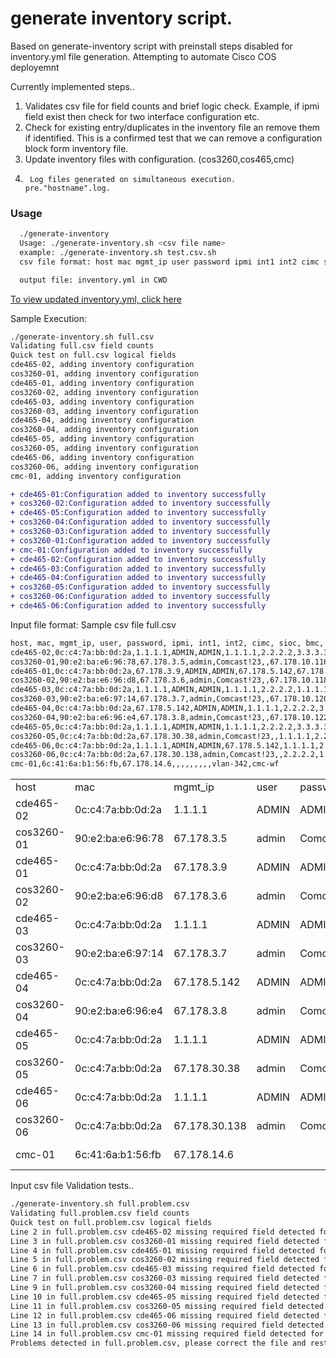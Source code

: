 # generate inventory script. 
  Based on generate-inventory script with preinstall steps disabled for inventory.yml file generation.
  Attempting to automate Cisco COS deployemnt 

Currently implemented steps..
1.	Validates csv file for field counts and brief logic check. Example, if ipmi field exist then check for two interface configuration etc.
2.	Check for existing entry/duplicates in the inventory file an remove them if identified.  This is a confirmed test that we can remove a configuration block form inventory file.
3.	Update inventory files with configuration.  (cos3260,cos465,cmc)
4.      Log files generated on simultaneous execution.  pre."hostname".log.


<H3> Usage </H3>

```bash
  ./generate-inventory  
  Usage: ./generate-inventory.sh <csv file name>
  example: ./generate-inventory.sh test.csv.sh
  csv file format: host mac mgmt_ip user password ipmi int1 int2 cimc sioc bmc subnet workflow

  output file: inventory.yml in CWD
````

<a href="https://github.com/sonogong777/vaquero-auto/blob/master/generate-inventory/inventory.yml"> To view updated inventory.yml, click here </a>



Sample Execution:

```bash
./generate-inventory.sh full.csv
Validating full.csv field counts
Quick test on full.csv logical fields
cde465-02, adding inventory configuration
cos3260-01, adding inventory configuration
cde465-01, adding inventory configuration
cos3260-02, adding inventory configuration
cde465-03, adding inventory configuration
cos3260-03, adding inventory configuration
cde465-04, adding inventory configuration
cos3260-04, adding inventory configuration
cde465-05, adding inventory configuration
cos3260-05, adding inventory configuration
cde465-06, adding inventory configuration
cos3260-06, adding inventory configuration
cmc-01, adding inventory configuration
```
```diff
+ cde465-01:Configuration added to inventory successfully
+ cos3260-02:Configuration added to inventory successfully
+ cde465-05:Configuration added to inventory successfully
+ cos3260-04:Configuration added to inventory successfully
+ cos3260-03:Configuration added to inventory successfully
+ cos3260-01:Configuration added to inventory successfully
+ cmc-01:Configuration added to inventory successfully
+ cde465-02:Configuration added to inventory successfully
+ cde465-03:Configuration added to inventory successfully
+ cde465-04:Configuration added to inventory successfully
+ cos3260-05:Configuration added to inventory successfully
+ cos3260-06:Configuration added to inventory successfully
+ cde465-06:Configuration added to inventory successfully
```

Input file format: 
Sample csv file full.csv
```bash
host, mac, mgmt_ip, user, password, ipmi, int1, int2, cimc, sioc, bmc, subnet, workflow
cde465-02,0c:c4:7a:bb:0d:2a,1.1.1.1,ADMIN,ADMIN,1.1.1.1,2.2.2.2,3.3.3.3,,,,3260-subnet,cos465-wf
cos3260-01,90:e2:ba:e6:96:78,67.178.3.5,admin,Comcast!23,,67.178.10.116,67.178.10.117,67.178.30.38,67.178.30.35,67.178.30.36,3260-subnet,cos3260-wf
cde465-01,0c:c4:7a:bb:0d:2a,67.178.3.9,ADMIN,ADMIN,67.178.5.142,67.178.10.124,67.178.10.125,,,,3260-subnet,cos465-wf
cos3260-02,90:e2:ba:e6:96:d8,67.178.3.6,admin,Comcast!23,,67.178.10.118,3.3.3.3,67.178.30.138,67.178.30.35,67.178.30.36,3260-subnet,cos3260-wf
cde465-03,0c:c4:7a:bb:0d:2a,1.1.1.1,ADMIN,ADMIN,1.1.1.1,2.2.2.2,1.1.1.1,,,,3260-subnet,cos465-wf
cos3260-03,90:e2:ba:e6:97:14,67.178.3.7,admin,Comcast!23,,67.178.10.120,67.178.10.121,67.178.30.38,67.178.30.35,67.178.30.36,3260-subnet,cos3260-wf
cde465-04,0c:c4:7a:bb:0d:2a,67.178.5.142,ADMIN,ADMIN,1.1.1.1,2.2.2.2,3.3.3.3,,,,3260-subnet,cos465-wf
cos3260-04,90:e2:ba:e6:96:e4,67.178.3.8,admin,Comcast!23,,67.178.10.122,67.178.10.10,67.178.30.138,67.178.30.35,67.178.30.36,3260-subnet,cos3260-wf
cde465-05,0c:c4:7a:bb:0d:2a,1.1.1.1,ADMIN,ADMIN,1.1.1.1,2.2.2.2,3.3.3.3,,,,3260-subnet,cos465-wf
cos3260-05,0c:c4:7a:bb:0d:2a,67.178.30.38,admin,Comcast!23,,1.1.1.1,2.2.2.2,67.178.30.35,67.178.30.36,67.178.30.36,3260-subnet,cos3260-wf
cde465-06,0c:c4:7a:bb:0d:2a,1.1.1.1,ADMIN,ADMIN,67.178.5.142,1.1.1.1,2.2.2.2,,,,3260-subnet,cos465-wf
cos3260-06,0c:c4:7a:bb:0d:2a,67.178.30.138,admin,Comcast!23,,2.2.2.2,1.1.1.1,67.178.30.35,67.178.30.36,67.178.30.36,3260-subnet,cos3260-wf
cmc-01,6c:41:6a:b1:56:fb,67.178.14.6,,,,,,,,,vlan-342,cmc-wf
```

<table>
<tr><td>host</td><td> mac</td><td> mgmt_ip</td><td> user</td><td> password</td><td> ipmi</td><td> int1</td><td> int2</td><td> cimc</td><td> sioc</td><td> bmc</td><td> subnet</td><td> workflow</td></tr>
<tr><td>cde465-02</td><td>0c:c4:7a:bb:0d:2a</td><td>1.1.1.1</td><td>ADMIN</td><td>ADMIN</td><td>1.1.1.1</td><td>2.2.2.2</td><td>3.3.3.3</td><td></td><td></td><td></td><td>3260-subnet</td><td>cos465-wf</td></tr>
<tr><td>cos3260-01</td><td>90:e2:ba:e6:96:78</td><td>67.178.3.5</td><td>admin</td><td>Comcast!23</td><td></td><td>67.178.10.116</td><td>67.178.10.117</td><td>67.178.30.38</td><td>67.178.30.35</td><td>67.178.30.36</td><td>3260-subnet</td><td>cos3260-wf</td></tr>
<tr><td>cde465-01</td><td>0c:c4:7a:bb:0d:2a</td><td>67.178.3.9</td><td>ADMIN</td><td>ADMIN</td><td>67.178.5.142</td><td>67.178.10.124</td><td>67.178.10.125</td><td></td><td></td><td></td><td>3260-subnet</td><td>cos465-wf</td></tr>
<tr><td>cos3260-02</td><td>90:e2:ba:e6:96:d8</td><td>67.178.3.6</td><td>admin</td><td>Comcast!23</td><td></td><td>67.178.10.118</td><td>3.3.3.3</td><td>67.178.30.138</td><td>67.178.30.35</td><td>67.178.30.36</td><td>3260-subnet</td><td>cos3260-wf</td></tr>
<tr><td>cde465-03</td><td>0c:c4:7a:bb:0d:2a</td><td>1.1.1.1</td><td>ADMIN</td><td>ADMIN</td><td>1.1.1.1</td><td>2.2.2.2</td><td>1.1.1.1</td><td></td><td></td><td></td><td>3260-subnet</td><td>cos465-wf</td></tr>
<tr><td>cos3260-03</td><td>90:e2:ba:e6:97:14</td><td>67.178.3.7</td><td>admin</td><td>Comcast!23</td><td></td><td>67.178.10.120</td><td>67.178.10.121</td><td>67.178.30.38</td><td>67.178.30.35</td><td>67.178.30.36</td><td>3260-subnet</td><td>cos3260-wf</td></tr>
<tr><td>cde465-04</td><td>0c:c4:7a:bb:0d:2a</td><td>67.178.5.142</td><td>ADMIN</td><td>ADMIN</td><td>1.1.1.1</td><td>2.2.2.2</td><td>3.3.3.3</td><td></td><td></td><td></td><td>3260-subnet</td><td>cos465-wf</td></tr>
<tr><td>cos3260-04</td><td>90:e2:ba:e6:96:e4</td><td>67.178.3.8</td><td>admin</td><td>Comcast!23</td><td></td><td>67.178.10.122</td><td>67.178.10.10</td><td>67.178.30.138</td><td>67.178.30.35</td><td>67.178.30.36</td><td>3260-subnet</td><td>cos3260-wf</td></tr>
<tr><td>cde465-05</td><td>0c:c4:7a:bb:0d:2a</td><td>1.1.1.1</td><td>ADMIN</td><td>ADMIN</td><td>1.1.1.1</td><td>2.2.2.2</td><td>3.3.3.3</td><td></td><td></td><td></td><td>3260-subnet</td><td>cos465-wf</td></tr>
<tr><td>cos3260-05</td><td>0c:c4:7a:bb:0d:2a</td><td>67.178.30.38</td><td>admin</td><td>Comcast!23</td><td></td><td>1.1.1.1</td><td>2.2.2.2</td><td>67.178.30.35</td><td>67.178.30.36</td><td>67.178.30.36</td><td>3260-subnet</td><td>cos3260-wf</td></tr>
<tr><td>cde465-06</td><td>0c:c4:7a:bb:0d:2a</td><td>1.1.1.1</td><td>ADMIN</td><td>ADMIN</td><td>67.178.5.142</td><td>1.1.1.1</td><td>2.2.2.2</td><td></td><td></td><td></td><td>3260-subnet</td><td>cos465-wf</td></tr>
<tr><td>cos3260-06</td><td>0c:c4:7a:bb:0d:2a</td><td>67.178.30.138</td><td>admin</td><td>Comcast!23</td><td></td><td>2.2.2.2</td><td>1.1.1.1</td><td>67.178.30.35</td><td>67.178.30.36</td><td>67.178.30.36</td><td>3260-subnet</td><td>cos3260-wf</td></tr>
<tr><td>cmc-01</td><td>6c:41:6a:b1:56:fb</td><td>67.178.14.6</td><td></td><td></td><td></td><td></td><td></td><td></td><td></td><td></td><td>vlan-342</td><td>cmc-wf</td></tr>
</table>


Input csv file Validation tests..
```bash
./generate-inventory.sh full.problem.csv
Validating full.problem.csv field counts
Quick test on full.problem.csv logical fields
Line 2 in full.problem.csv cde465-02 missing required field detected for cos465
Line 3 in full.problem.csv cos3260-01 missing required field detected for cos3260
Line 4 in full.problem.csv cde465-01 missing required field detected for cos465
Line 5 in full.problem.csv cos3260-02 missing required field detected for cos3260
Line 6 in full.problem.csv cde465-03 missing required field detected for cos465
Line 7 in full.problem.csv cos3260-03 missing required field detected for cos3260
Line 9 in full.problem.csv cos3260-04 missing required field detected for cos3260
Line 10 in full.problem.csv cde465-05 missing required field detected for cos465
Line 11 in full.problem.csv cos3260-05 missing required field detected for cos3260
Line 12 in full.problem.csv cde465-06 missing required field detected for cos465
Line 13 in full.problem.csv cos3260-06 missing required field detected for cos3260
Line 14 in full.problem.csv cmc-01 missing required field detected for cmc
Problems detected in full.problem.csv, please correct the file and restart the script

```
